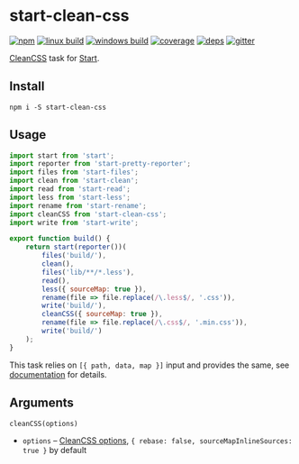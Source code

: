 # start-clean-css

[![npm](https://img.shields.io/npm/v/start-clean-css.svg?style=flat-square)](https://www.npmjs.com/package/start-clean-css)
[![linux build](https://img.shields.io/travis/start-runner/clean-css.svg?label=linux&style=flat-square)](https://travis-ci.org/start-runner/clean-css)
[![windows build](https://img.shields.io/appveyor/ci/start-runner/clean-css.svg?label=windows&style=flat-square)](https://ci.appveyor.com/project/start-runner/clean-css)
[![coverage](https://img.shields.io/codecov/c/github/start-runner/clean-css.svg?style=flat-square)](https://codecov.io/github/start-runner/clean-css)
[![deps](https://img.shields.io/gemnasium/start-runner/clean-css.svg?style=flat-square)](https://gemnasium.com/start-runner/clean-css)
[![gitter](https://img.shields.io/badge/gitter-join_chat_%E2%86%92-46bc99.svg?style=flat-square)](https://gitter.im/start-runner/start)

[CleanCSS](https://github.com/jakubpawlowicz/clean-css) task for [Start](https://github.com/start-runner/start).

## Install

```
npm i -S start-clean-css
```

## Usage

```js
import start from 'start';
import reporter from 'start-pretty-reporter';
import files from 'start-files';
import clean from 'start-clean';
import read from 'start-read';
import less from 'start-less';
import rename from 'start-rename';
import cleanCSS from 'start-clean-css';
import write from 'start-write';

export function build() {
    return start(reporter())(
        files('build/'),
        clean(),
        files('lib/**/*.less'),
        read(),
        less({ sourceMap: true }),
        rename(file => file.replace(/\.less$/, '.css')),
        write('build/'),
        cleanCSS({ sourceMap: true }),
        rename(file => file.replace(/\.css$/, '.min.css')),
        write('build/')
    );
}
```

This task relies on `[{ path, data, map }]` input and provides the same, see [documentation](https://github.com/start-runner/start#readme) for details.

## Arguments

`cleanCSS(options)`

* `options` – [CleanCSS options](https://github.com/jakubpawlowicz/clean-css#how-to-use-clean-css-api), `{ rebase: false, sourceMapInlineSources: true }` by default
